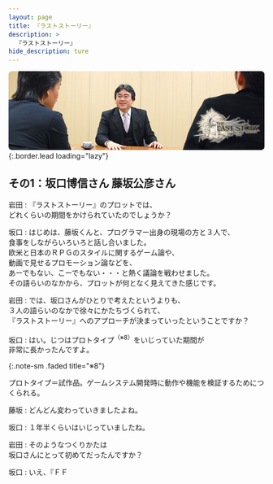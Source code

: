 ```yaml
---
layout: page
title: 『ラストストーリー』
description: >
  『ラストストーリー』
hide_description: ture
---
```


![](/interviews/jp/wii/slsj/vol1/img/mainvisual3.jpg){:.border.lead loading="lazy"}

## その1：坂口博信さん 藤坂公彦さん

岩田
: 『ラストストーリー』のプロットでは、<br>どれくらいの期間をかけられていたのでしょうか？

坂口
: はじめは、藤坂くんと、プログラマー出身の現場の方と３人で、<br>食事をしながらいろいろと話し合いました。<br>欧米と日本のＲＰＧのスタイルに関するゲーム論や、<br>動画で見せるプロモーション論などを、<br>あーでもない、こーでもない・・・と熱く議論を戦わせました。<br>その語らいのなかから、プロットが何となく見えてきた感じです。

岩田
: では、坂口さんがひとりで考えたというよりも、<br>３人の語らいのなかで徐々にかたちづくられて、<br>『ラストストーリー』へのアプローチが決まっていったということですか？

坂口
: はい。じつはプロトタイプ<sup>（※8）</sup>をいじっていた期間が<br>非常に長かったんですよ。

{:.note-sm .faded title="※8"}

プロトタイプ＝試作品。ゲームシステム開発時に動作や機能を検証するためにつくられる。

藤坂
: どんどん変わっていきましたよね。

坂口
: １年半くらいはいじっていましたね。

岩田
: そのようなつくりかたは<br>坂口さんにとって初めてだったんですか？

坂口
: いえ、『ＦＦ